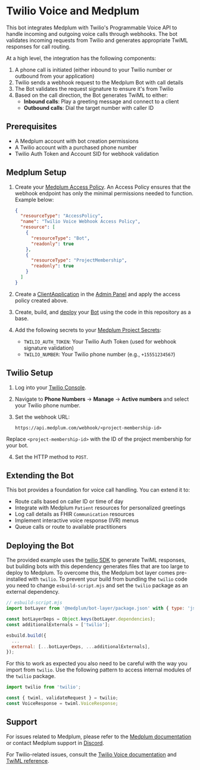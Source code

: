 # Twilio Voice and Medplum

This bot integrates Medplum with Twilio's Programmable Voice API to handle incoming and outgoing voice calls through webhooks. The bot validates incoming requests from Twilio and generates appropriate TwiML responses for call routing.

At a high level, the integration has the following components:

1. A phone call is initiated (either inbound to your Twilio number or outbound from your application)
2. Twilio sends a webhook request to the Medplum Bot with call details
3. The Bot validates the request signature to ensure it's from Twilio
4. Based on the call direction, the Bot generates TwiML to either:
   - **Inbound calls**: Play a greeting message and connect to a client
   - **Outbound calls**: Dial the target number with caller ID

## Prerequisites

- A Medplum account with bot creation permissions
- A Twilio account with a purchased phone number
- Twilio Auth Token and Account SID for webhook validation

## Medplum Setup

1. Create your [Medplum Access Policy](https://www.medplum.com/docs/access/access-policies#resource-type). An Access Policy ensures that the webhook endpoint has only the minimal permissions needed to function. Example below:

   ```json
   {
     "resourceType": "AccessPolicy",
     "name": "Twilio Voice Webhook Access Policy",
     "resource": [
       {
         "resourceType": "Bot",
         "readonly": true
       },
       {
         "resourceType": "ProjectMembership",
         "readonly": true
       }
     ]
   }
   ```

2. Create a [ClientApplication](https://www.medplum.com/docs/auth/methods/client-credentials) in the [Admin Panel](https://app.medplum.com/admin/project) and apply the access policy created above.

3. Create, build, and [deploy](https://www.medplum.com/docs/bots/bots-in-production#deploying-your-bot) your [Bot](https://www.medplum.com/docs/bots/bot-basics) using the code in this repository as a base.

4. Add the following secrets to your [Medplum Project Secrets](https://app.medplum.com/admin/secrets):
   - `TWILIO_AUTH_TOKEN`: Your Twilio Auth Token (used for webhook signature validation)
   - `TWILIO_NUMBER`: Your Twilio phone number (e.g., `+15551234567`)

## Twilio Setup

1. Log into your [Twilio Console](https://console.twilio.com/).

2. Navigate to **Phone Numbers** → **Manage** → **Active numbers** and select your Twilio phone number.

3. Set the webhook URL:

   ```url
   https://api.medplum.com/webhook/<project-membership-id>
   ```
   
Replace `<project-membership-id>` with the ID of the project membership for your bot.

4. Set the HTTP method to `POST`.

## Extending the Bot

This bot provides a foundation for voice call handling. You can extend it to:

- Route calls based on caller ID or time of day  
- Integrate with Medplum `Patient` resources for personalized greetings
- Log call details as FHIR `Communication` resources
- Implement interactive voice response (IVR) menus
- Queue calls or route to available practitioners

## Deploying the Bot

The provided example uses the [twilio SDK](https://www.npmjs.com/package/twilio) to generate TwiML responses, but building bots with this dependency generates files that are too large to deploy to Medplum. To overcome this, the Medplum bot layer comes pre-installed with `twilio`. To prevent your build from bundling the `twilio` code you need to change `esbuild-script.mjs` and set the `twilio` package as an external dependency.

```js
// esbuild-script.mjs
import botLayer from '@medplum/bot-layer/package.json' with { type: 'json' };

const botLayerDeps = Object.keys(botLayer.dependencies);
const additionalExternals = ['twilio'];

esbuild.build({
  ...
  external: [...botLayerDeps, ...additionalExternals],
});
```

For this to work as expected you also need to be careful with the way you import from `twilio`. Use the following pattern to access internal modules of the `twilio` package.

```ts
import twilio from 'twilio';

const { twiml, validateRequest } = twilio;
const VoiceResponse = twiml.VoiceResponse;
```

## Support

For issues related to Medplum, please refer to the [Medplum documentation](https://www.medplum.com/docs) or contact Medplum support in [Discord](https://discord.gg/medplum).

For Twilio-related issues, consult the [Twilio Voice documentation](https://www.twilio.com/docs/voice) and [TwiML reference](https://www.twilio.com/docs/voice/twiml).
